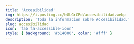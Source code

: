```yaml
---
title: 'Accesibilidad'
img: https://i.postimg.cc/hGLGrCPd/accesibilidad.webp
description: 'Toda la informacion sobre Accesibilidad.'
slug: accesibilidad
icon: 'fab fa-accessible-icon'
style: { background: '#b14600', color: '#fff' }
---
```

